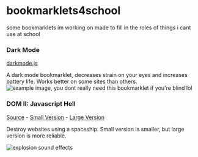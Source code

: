 # bookmarklets4school
some bookmarklets im working on made to fill in the roles of things i cant use at school
### Dark Mode
[darkmode.js](https://github.com/lukasexists/bookmarklets/blob/main/darkmode.js)

A dark mode bookmarklet, decreases strain on your eyes and increases battery life. Works better on some sites than others.
![example image, you dont really need this bookmarklet if you're blind lol](https://github.com/lukasexists/bookmarklets/raw/main/img/Screenshot%202022-10-14%209.29.45%20AM.png)

### DOM II: Javascript Hell
[Source](https://blog.roysolberg.com/2017/10/dom2-bookmarklet) - 
[Small Version](https://github.com/lukasexists/bookmarklets/blob/main/domiis.js) - 
[Large Version](https://github.com/lukasexists/bookmarklets/blob/main/domiil.js)

Destroy websites using a spaceship. Small version is smaller, but large version is more reliable.

![explosion sound effects](https://github.com/lukasexists/bookmarklets/raw/main/img/Screenshot%202022-10-14%2012.50.53%20PM.png)
